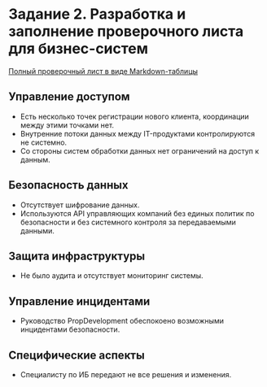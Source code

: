 # Задание 2. Разработка и заполнение проверочного листа для бизнес-систем

[Полный проверочный лист в виде Markdown-таблицы](./IB.md)

## Управление доступом

- Есть несколько точек регистрации нового клиента, координации между этими точками нет.
- Внутренние потоки данных между IT-продуктами контролируются не системно.
- Со стороны систем обработки данных нет ограничений на доступ к данным.

## Безопасность данных

- Отсутствует шифрование данных.
- Используются API управляющих компаний без единых политик по безопасности и без системного контроля за передаваемыми данными.

## Защита инфраструктуры

- Не было аудита и отсутствует мониторинг системы.

## Управление инцидентами

- Руководство PropDevelopment обеспокоено возможными инцидентами безопасности.

## Специфические аспекты

- Специалисту по ИБ передают не все решения и изменения.
